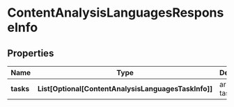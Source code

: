# ContentAnalysisLanguagesResponseInfo


## Properties

| Name | Type | Description | Notes |
|------------ | ------------- | ------------- | -------------|
**tasks** | **List[Optional[ContentAnalysisLanguagesTaskInfo]]** | array of tasks |[optional]|